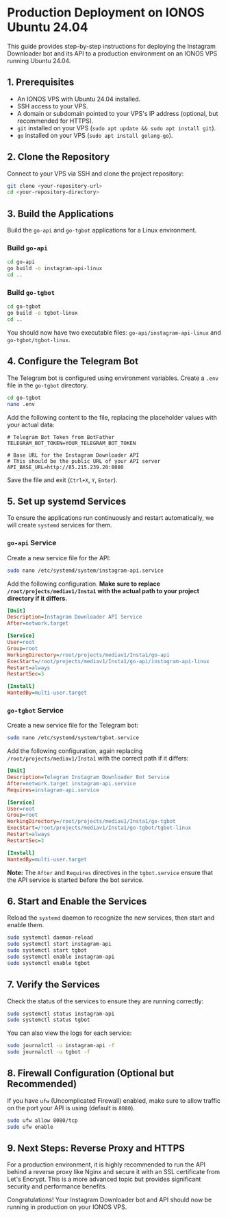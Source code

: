 # Production Deployment on IONOS Ubuntu 24.04

This guide provides step-by-step instructions for deploying the Instagram Downloader bot and its API to a production environment on an IONOS VPS running Ubuntu 24.04.

## 1. Prerequisites

- An IONOS VPS with Ubuntu 24.04 installed.
- SSH access to your VPS.
- A domain or subdomain pointed to your VPS's IP address (optional, but recommended for HTTPS).
- `git` installed on your VPS (`sudo apt update && sudo apt install git`).
- `go` installed on your VPS (`sudo apt install golang-go`).

## 2. Clone the Repository

Connect to your VPS via SSH and clone the project repository:

```bash
git clone <your-repository-url>
cd <your-repository-directory>
```

## 3. Build the Applications

Build the `go-api` and `go-tgbot` applications for a Linux environment.

### Build `go-api`

```bash
cd go-api
go build -o instagram-api-linux
cd ..
```

### Build `go-tgbot`

```bash
cd go-tgbot
go build -o tgbot-linux
cd ..
```

You should now have two executable files: `go-api/instagram-api-linux` and `go-tgbot/tgbot-linux`.

## 4. Configure the Telegram Bot

The Telegram bot is configured using environment variables. Create a `.env` file in the `go-tgbot` directory.

```bash
cd go-tgbot
nano .env
```

Add the following content to the file, replacing the placeholder values with your actual data:

```
# Telegram Bot Token from BotFather
TELEGRAM_BOT_TOKEN=YOUR_TELEGRAM_BOT_TOKEN

# Base URL for the Instagram Downloader API
# This should be the public URL of your API server
API_BASE_URL=http://85.215.239.20:8080
```

Save the file and exit (`Ctrl+X`, `Y`, `Enter`).

## 5. Set up systemd Services

To ensure the applications run continuously and restart automatically, we will create `systemd` services for them.

### `go-api` Service

Create a new service file for the API:

```bash
sudo nano /etc/systemd/system/instagram-api.service
```

Add the following configuration. **Make sure to replace `/root/projects/mediav1/Insta1` with the actual path to your project directory if it differs.**

```ini
[Unit]
Description=Instagram Downloader API Service
After=network.target

[Service]
User=root
Group=root
WorkingDirectory=/root/projects/mediav1/Insta1/go-api
ExecStart=/root/projects/mediav1/Insta1/go-api/instagram-api-linux
Restart=always
RestartSec=3

[Install]
WantedBy=multi-user.target
```

### `go-tgbot` Service

Create a new service file for the Telegram bot:

```bash
sudo nano /etc/systemd/system/tgbot.service
```

Add the following configuration, again replacing `/root/projects/mediav1/Insta1` with the correct path if it differs:

```ini
[Unit]
Description=Telegram Instagram Downloader Bot Service
After=network.target instagram-api.service
Requires=instagram-api.service

[Service]
User=root
Group=root
WorkingDirectory=/root/projects/mediav1/Insta1/go-tgbot
ExecStart=/root/projects/mediav1/Insta1/go-tgbot/tgbot-linux
Restart=always
RestartSec=3

[Install]
WantedBy=multi-user.target
```

**Note:** The `After` and `Requires` directives in the `tgbot.service` ensure that the API service is started before the bot service.

## 6. Start and Enable the Services

Reload the `systemd` daemon to recognize the new services, then start and enable them.

```bash
sudo systemctl daemon-reload
sudo systemctl start instagram-api
sudo systemctl start tgbot
sudo systemctl enable instagram-api
sudo systemctl enable tgbot
```

## 7. Verify the Services

Check the status of the services to ensure they are running correctly:

```bash
sudo systemctl status instagram-api
sudo systemctl status tgbot
```

You can also view the logs for each service:

```bash
sudo journalctl -u instagram-api -f
sudo journalctl -u tgbot -f
```

## 8. Firewall Configuration (Optional but Recommended)

If you have `ufw` (Uncomplicated Firewall) enabled, make sure to allow traffic on the port your API is using (default is `8080`).

```bash
sudo ufw allow 8080/tcp
sudo ufw enable
```

## 9. Next Steps: Reverse Proxy and HTTPS

For a production environment, it is highly recommended to run the API behind a reverse proxy like Nginx and secure it with an SSL certificate from Let's Encrypt. This is a more advanced topic but provides significant security and performance benefits.

Congratulations! Your Instagram Downloader bot and API should now be running in production on your IONOS VPS. 